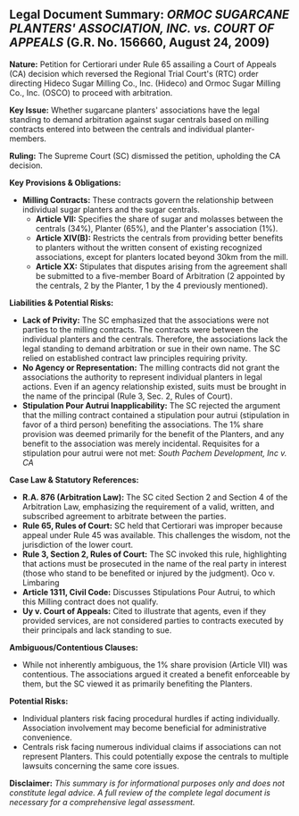 ## Legal Document Summary: *ORMOC SUGARCANE PLANTERS' ASSOCIATION, INC. vs. COURT OF APPEALS* (G.R. No. 156660, August 24, 2009)

**Nature:** Petition for Certiorari under Rule 65 assailing a Court of Appeals (CA) decision which reversed the Regional Trial Court's (RTC) order directing Hideco Sugar Milling Co., Inc. (Hideco) and Ormoc Sugar Milling Co., Inc. (OSCO) to proceed with arbitration.

**Key Issue:** Whether sugarcane planters' associations have the legal standing to demand arbitration against sugar centrals based on milling contracts entered into between the centrals and individual planter-members.

**Ruling:** The Supreme Court (SC) dismissed the petition, upholding the CA decision.

**Key Provisions & Obligations:**

*   **Milling Contracts:** These contracts govern the relationship between individual sugar planters and the sugar centrals.
    *   **Article VII:** Specifies the share of sugar and molasses between the centrals (34%), Planter (65%), and the Planter's association (1%).
    *   **Article XIV(B):** Restricts the centrals from providing better benefits to planters without the written consent of existing recognized associations, except for planters located beyond 30km from the mill.
    *   **Article XX:** Stipulates that disputes arising from the agreement shall be submitted to a five-member Board of Arbitration (2 appointed by the centrals, 2 by the Planter, 1 by the 4 previously mentioned).

**Liabilities & Potential Risks:**

*   **Lack of Privity:** The SC emphasized that the associations were not parties to the milling contracts. The contracts were between the individual planters and the centrals. Therefore, the associations lack the legal standing to demand arbitration or sue in their own name. The SC relied on established contract law principles requiring privity.
*   **No Agency or Representation:** The milling contracts did not grant the associations the authority to represent individual planters in legal actions. Even if an agency relationship existed, suits must be brought in the name of the principal (Rule 3, Sec. 2, Rules of Court).
*   **Stipulation Pour Autrui Inapplicability:** The SC rejected the argument that the milling contract contained a stipulation pour autrui (stipulation in favor of a third person) benefiting the associations. The 1% share provision was deemed primarily for the benefit of the Planters, and any benefit to the association was merely incidental. Requisites for a stipulation pour autrui were not met: *South Pachem Development, Inc v. CA*

**Case Law & Statutory References:**

*   **R.A. 876 (Arbitration Law):** The SC cited Section 2 and Section 4 of the Arbitration Law, emphasizing the requirement of a valid, written, and subscribed agreement to arbitrate between the parties.
*   **Rule 65, Rules of Court:** SC held that Certiorari was improper because appeal under Rule 45 was available. This challenges the wisdom, not the jurisdiction of the lower court.
*   **Rule 3, Section 2, Rules of Court:** The SC invoked this rule, highlighting that actions must be prosecuted in the name of the real party in interest (those who stand to be benefited or injured by the judgment). Oco v. Limbaring
*   **Article 1311, Civil Code:** Discusses Stipulations Pour Autrui, to which this Milling contract does not qualify.
*   **Uy v. Court of Appeals:** Cited to illustrate that agents, even if they provided services, are not considered parties to contracts executed by their principals and lack standing to sue.

**Ambiguous/Contentious Clauses:**

*   While not inherently ambiguous, the 1% share provision (Article VII) was contentious. The associations argued it created a benefit enforceable by them, but the SC viewed it as primarily benefiting the Planters.

**Potential Risks:**

*   Individual planters risk facing procedural hurdles if acting individually. Association involvement may become beneficial for administrative convenience.
*   Centrals risk facing numerous individual claims if associations can not represent Planters. This could potentially expose the centrals to multiple lawsuits concerning the same core issues.

**Disclaimer:** *This summary is for informational purposes only and does not constitute legal advice. A full review of the complete legal document is necessary for a comprehensive legal assessment.*
